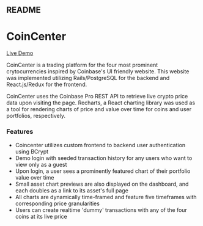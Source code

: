 ## README

# CoinCenter

[Live Demo](https://coincenter.herokuapp.com/#/)

CoinCenter is a trading platform for the four most prominent crytocurrencies inspired by Coinbase's UI friendly website. This website was implemented utilizing Rails/PostgreSQL for the backend and React.js/Redux for the frontend. 

CoinCenter uses the Coinbase Pro REST API to retrieve live crypto price data upon visiting the page. Recharts, a React charting library was used as a tool for rendering charts of price and value over time for coins and user portfolios, respectively.

### Features
+ Coincenter utilizes custom frontend to backend user authentication using BCrypt
+ Demo login with seeded transaction history for any users who want to view only as a guest
+ Upon login, a user sees a prominently featured chart of their portfolio value over time
+ Small asset chart previews are also displayed on the dashboard, and each doubles as a link to its asset's full page
+ All charts are dynamically time-framed and feature five timeframes with corresponding price granularities
+ Users can create realtime 'dummy' transactions with any of the four coins at its live price
